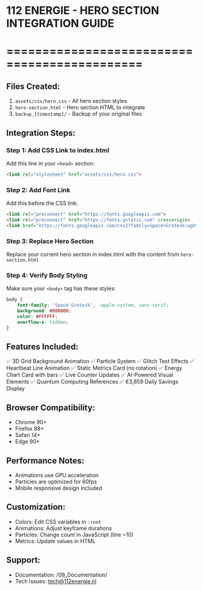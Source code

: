 ﻿# 112 ENERGIE - HERO SECTION INTEGRATION GUIDE
# =============================================

## Files Created:
1. `assets/css/hero.css` - All hero section styles
2. `hero-section.html` - Hero section HTML to integrate
3. `backup_[timestamp]/` - Backup of your original files

## Integration Steps:

### Step 1: Add CSS Link to index.html
Add this line in your `<head>` section:
```html
<link rel="stylesheet" href="assets/css/hero.css">
```

### Step 2: Add Font Link
Add this before the CSS link:
```html
<link rel="preconnect" href="https://fonts.googleapis.com">
<link rel="preconnect" href="https://fonts.gstatic.com" crossorigin>
<link href="https://fonts.googleapis.com/css2?family=Space+Grotesk:wght@300;400;500;600;700&display=swap" rel="stylesheet">
```

### Step 3: Replace Hero Section
Replace your current hero section in index.html with the content from `hero-section.html`

### Step 4: Verify Body Styling
Make sure your `<body>` tag has these styles:
```css
body {
    font-family: 'Space Grotesk', -apple-system, sans-serif;
    background: #000000;
    color: #FFFFFF;
    overflow-x: hidden;
}
```

## Features Included:
✅ 3D Grid Background Animation
✅ Particle System
✅ Glitch Text Effects
✅ Heartbeat Line Animation
✅ Static Metrics Card (no rotation)
✅ Energy Chart Card with bars
✅ Live Counter Updates
✅ AI-Powered Visual Elements
✅ Quantum Computing References
✅ €3,859 Daily Savings Display

## Browser Compatibility:
- Chrome 90+
- Firefox 88+
- Safari 14+
- Edge 90+

## Performance Notes:
- Animations use GPU acceleration
- Particles are optimized for 60fps
- Mobile responsive design included

## Customization:
- Colors: Edit CSS variables in `:root`
- Animations: Adjust keyframe durations
- Particles: Change count in JavaScript (line ~10)
- Metrics: Update values in HTML

## Support:
- Documentation: /09_Documentation/
- Tech Issues: tech@112energie.nl
